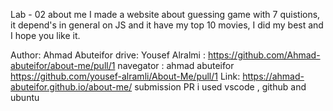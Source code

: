 Lab - 02
about me 
I made a website about guessing game with 7 quistions, it depend's in general on JS and it have my top 10 movies, I did my best and I hope you like it.

Author: Ahmad Abuteifor
drive: Yousef Alralmi : https://github.com/Ahmad-abuteifor/about-me/pull/1 
navegator : ahmad abuteifor https://github.com/yousef-alramli/About-Me/pull/1 
Link: https://ahmad-abuteifor.github.io/about-me/
submission PR
i used vscode , github and ubuntu
